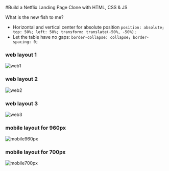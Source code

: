 #Build a Netflix Landing Page Clone with HTML, CSS & JS

What is the new fish to me?

- Horizontal and vertical center for absolute position `position: absolute; top: 50%; left: 50%; transform: translate(-50%, -50%);`
- Let the table have no gaps: `border-collapse: collapse; border-spacing: 0;`

### web layout 1
![web1](https://github.com/HappyYYT/put-advice-into-practice/blob/main/01.Become%20a%20Foundational%20Frontend%20Developer/01.HTML%26CSS/08.Build%20a%20Netflix%20Landing%20Page%20Clone%20with%20HTML%2C%20CSS%20%26%20JS/img/web-1.png)

### web layout 2
![web2](https://github.com/HappyYYT/put-advice-into-practice/blob/main/01.Become%20a%20Foundational%20Frontend%20Developer/01.HTML%26CSS/08.Build%20a%20Netflix%20Landing%20Page%20Clone%20with%20HTML%2C%20CSS%20%26%20JS/img/web-2.png)

### web layout 3
![web3](https://github.com/HappyYYT/put-advice-into-practice/blob/main/01.Become%20a%20Foundational%20Frontend%20Developer/01.HTML%26CSS/08.Build%20a%20Netflix%20Landing%20Page%20Clone%20with%20HTML%2C%20CSS%20%26%20JS/img/web-3.png)

### mobile layout for 960px
![mobile960px](https://github.com/HappyYYT/put-advice-into-practice/blob/main/01.Become%20a%20Foundational%20Frontend%20Developer/01.HTML%26CSS/08.Build%20a%20Netflix%20Landing%20Page%20Clone%20with%20HTML%2C%20CSS%20%26%20JS/img/mobile-960.png)

### mobile layout for 700px
![mobile700px](https://github.com/HappyYYT/put-advice-into-practice/blob/main/01.Become%20a%20Foundational%20Frontend%20Developer/01.HTML%26CSS/08.Build%20a%20Netflix%20Landing%20Page%20Clone%20with%20HTML%2C%20CSS%20%26%20JS/img/mobile-700px.png)


